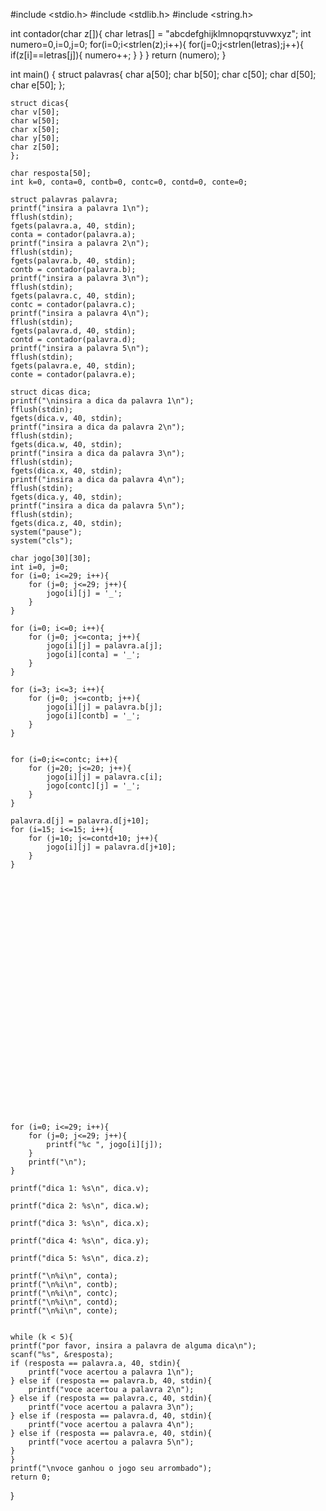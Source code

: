 #include <stdio.h>
#include <stdlib.h>
#include <string.h>

int contador(char z[]){
    char letras[] = "abcdefghijklmnopqrstuvwxyz";
    int numero=0,i=0,j=0;
    for(i=0;i<strlen(z);i++){
        for(j=0;j<strlen(letras);j++){
            if(z[i]==letras[j]){
                numero++;
            }
        }
    }
    return (numero);
}



int main()
{
    struct palavras{
    char a[50];
    char b[50];
    char c[50];
    char d[50];
    char e[50];
    };

    struct dicas{
    char v[50];
    char w[50];
    char x[50];
    char y[50];
    char z[50];
    };

    char resposta[50];
    int k=0, conta=0, contb=0, contc=0, contd=0, conte=0;

    struct palavras palavra;
    printf("insira a palavra 1\n");
    fflush(stdin);
    fgets(palavra.a, 40, stdin);
    conta = contador(palavra.a);
    printf("insira a palavra 2\n");
    fflush(stdin);
    fgets(palavra.b, 40, stdin);
    contb = contador(palavra.b);
    printf("insira a palavra 3\n");
    fflush(stdin);
    fgets(palavra.c, 40, stdin);
    contc = contador(palavra.c);
    printf("insira a palavra 4\n");
    fflush(stdin);
    fgets(palavra.d, 40, stdin);
    contd = contador(palavra.d);
    printf("insira a palavra 5\n");
    fflush(stdin);
    fgets(palavra.e, 40, stdin);
    conte = contador(palavra.e);

    struct dicas dica;
    printf("\ninsira a dica da palavra 1\n");
    fflush(stdin);
    fgets(dica.v, 40, stdin);
    printf("insira a dica da palavra 2\n");
    fflush(stdin);
    fgets(dica.w, 40, stdin);
    printf("insira a dica da palavra 3\n");
    fflush(stdin);
    fgets(dica.x, 40, stdin);
    printf("insira a dica da palavra 4\n");
    fflush(stdin);
    fgets(dica.y, 40, stdin);
    printf("insira a dica da palavra 5\n");
    fflush(stdin);
    fgets(dica.z, 40, stdin);
    system("pause");
    system("cls");

    char jogo[30][30];
    int i=0, j=0;
    for (i=0; i<=29; i++){
        for (j=0; j<=29; j++){
            jogo[i][j] = '_';
        }
    }

    for (i=0; i<=0; i++){
        for (j=0; j<=conta; j++){
            jogo[i][j] = palavra.a[j];
            jogo[i][conta] = '_';
        }
    }

    for (i=3; i<=3; i++){
        for (j=0; j<=contb; j++){
            jogo[i][j] = palavra.b[j];
            jogo[i][contb] = '_';
        }
    }


    for (i=0;i<=contc; i++){
        for (j=20; j<=20; j++){
            jogo[i][j] = palavra.c[i];
            jogo[contc][j] = '_';
        }
    }

    palavra.d[j] = palavra.d[j+10];
    for (i=15; i<=15; i++){
        for (j=10; j<=contd+10; j++){
            jogo[i][j] = palavra.d[j+10];
        }
    }





























    for (i=0; i<=29; i++){
        for (j=0; j<=29; j++){
            printf("%c ", jogo[i][j]);
        }
        printf("\n");
    }

    printf("dica 1: %s\n", dica.v);

    printf("dica 2: %s\n", dica.w);

    printf("dica 3: %s\n", dica.x);

    printf("dica 4: %s\n", dica.y);

    printf("dica 5: %s\n", dica.z);

    printf("\n%i\n", conta);
    printf("\n%i\n", contb);
    printf("\n%i\n", contc);
    printf("\n%i\n", contd);
    printf("\n%i\n", conte);


    while (k < 5){
    printf("por favor, insira a palavra de alguma dica\n");
    scanf("%s", &resposta);
    if (resposta == palavra.a, 40, stdin){
        printf("voce acertou a palavra 1\n");
    } else if (resposta == palavra.b, 40, stdin){
        printf("voce acertou a palavra 2\n");
    } else if (resposta == palavra.c, 40, stdin){
        printf("voce acertou a palavra 3\n");
    } else if (resposta == palavra.d, 40, stdin){
        printf("voce acertou a palavra 4\n");
    } else if (resposta == palavra.e, 40, stdin){
        printf("voce acertou a palavra 5\n");
    }
    }
    printf("\nvoce ganhou o jogo seu arrombado");
    return 0;
}
